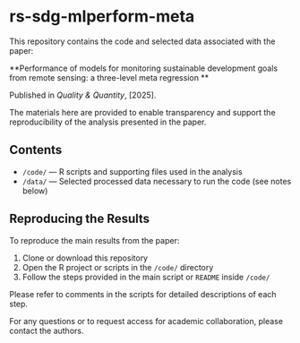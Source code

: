 # rs-sdg-mlperform-meta

This repository contains the code and selected data associated with the paper:

**Performance of models for monitoring sustainable development goals from remote sensing: a three-level meta regression **  

Published in *Quality & Quantity*, [2025].  

The materials here are provided to enable transparency and support the reproducibility of the analysis presented in the paper.

## Contents

- `/code/` — R scripts and supporting files used in the analysis  
- `/data/` — Selected processed data necessary to run the code (see notes below)

## Reproducing the Results

To reproduce the main results from the paper:

1. Clone or download this repository
2. Open the R project or scripts in the `/code/` directory
3. Follow the steps provided in the main script or `README` inside `/code/`

Please refer to comments in the scripts for detailed descriptions of each step.

For any questions or to request access for academic collaboration, please contact the authors.
